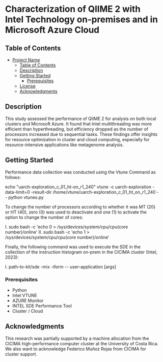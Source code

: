
# Characterization of QIIME 2 with Intel Technology on-premises and in Microsoft Azure Cloud


## Table of Contents

- [Project Name](#project-name)
  - [Table of Contents](#table-of-contents)
  - [Description](#description)
  - [Getting Started](#getting-started)
    - [Prerequisites](#prerequisites)
  - [License](#license)
  - [Acknowledgments](#acknowledgments)

## Description

This study assessed the performance of QIIME 2 for analysis on both local clusters and Microsoft Azure. It found that Intel multithreading was more efficient than hyperthreading, but efficiency dropped as the number of processors increased due to sequential tasks. These findings offer insights for resource optimization in cluster and cloud computing, especially for resource-intensive applications like metagenome analysis.

## Getting Started

Performance data collection was conducted using the Vtune Command as follows:

echo "uarch-exploration_c_01_ht-on_r1_240" vtune -c uarch-exploration -data-limit=0 -result-dir /home/vtune/uarch-exploration_c_01_ht_on_r1_240 -- python vtunes.py

To change the number of processors according to whether it was MT (20) or HT (40), zero (0) was used to deactivate and one (1) to activate the option to change the number of cores:

I. sudo bash -c 'echo 0 > /sys/devices/system/cpu/cpu(core number)/online'
II. sudo bash -c 'echo 1 > /sys/devices/system/cpu/cpu(core number)/online'

Finally, the following command was used to execute the SDE in the collection of the instruction histogram on-prem in the CICIMA cluster (Intel, 2023):

I. path-to-kit/sde -mix -iform -- user-application [args]

### Prerequisites
 - Python
 - Intel VTUNE
 - AZURE Monitor
 - INTEL SDE Performance Tool
 - Cluster / Cloud

## Acknowledgments

This research was partially supported by a machine allocation from the CICIMA high-performance computer cluster at the University of Costa Rica. We also want to acknowledge Federico Muñoz Rojas from CICIMA for cluster support.

